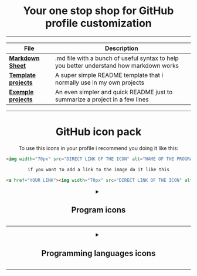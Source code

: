 <div align="center">

# Your one stop shop for GitHub profile customization
  
</div>

---

<div align="center">

File|Description
--|--
**[Markdown Sheet](https://github.com/mota494/READMESheet/blob/main/Markdown%20Sheet.md)**|.md file with a bunch of useful syntax to help you better understand how markdown works
**[Template projects](https://github.com/mota494/READMESheet/blob/main/Template_projects.md)**|A super simple README template that i normally use in my own projects
**[Exemple projects](https://github.com/mota494/READMESheet/blob/main/Exemple_projects.md)**|An even simpler and quick README just to summarize a project in a few lines

---

# GitHub icon pack

To use this icons in your profile i recommend you doing it like this:
```html
<img width="70px" src="DIRECT LINK OF THE ICON" alt="NAME OF THE PROGRAM/LANGUAGE">

if you want to add a link to the image do it like this

<a href="YOUR LINK"><img width="70px" src="DIRECT LINK OF THE ICON" alt="NAME OF THE PROGRAM/LANGUAGE"></a>
```
<details>
  <summary><h2>Program icons</h2></summary>
  
  Icon|Name|Direct Link
  --|--|--
  <img width="70px" src="https://i.imgur.com/JTYn7ap.png">| Microsoft Access black and white icon | `https://i.imgur.com/JTYn7ap.png` 
  <img width="70px" src="https://i.imgur.com/Hpeneka.png">| Microsoft Access default icon | `https://i.imgur.com/Hpeneka.png`
  <img width="70px" src="https://i.imgur.com/EPH4XUN.png">| Android Studio black and white icon | `https://i.imgur.com/EPH4XUN.png`
  <img width="70px" src="https://i.imgur.com/EZXnPiY.png">| Android Studio default icon | `https://i.imgur.com/EZXnPiY.png`
  <img width="70px" src="https://i.imgur.com/m51rn4j.png">| Adobe Illustrator black and white icon | `https://i.imgur.com/m51rn4j.png`
  <img width="70px" src="https://i.imgur.com/QGU1AQg.png">| Adobe Illustrator default icon | `https://i.imgur.com/QGU1AQg.png`
  <img width="70px" src="https://i.imgur.com/LcbUMVn.png">| Adobe Photoshop black and white icon | `https://i.imgur.com/LcbUMVn.png`
  <img width="70px" src="https://i.imgur.com/E6exww4.png">| Adobe Photoshop default icon | `https://i.imgur.com/E6exww4.png`
  <img width="70px" src="https://i.imgur.com/GbIY6FK.png">| Adobe Premiere black and white icon | `https://i.imgur.com/GbIY6FK.png`
  <img width="70px" src="https://i.imgur.com/7IzFfNZ.png">| Adobe Premiere black and white icon | `https://i.imgur.com/7IzFfNZ.png`
  <img width="70px" src="https://i.imgur.com/SXfZbdN.png">| Visual Studio Code black and white icon | `https://i.imgur.com/SXfZbdN.png`
  <img width="70px" src="https://i.imgur.com/yY111FZ.png">| Visual Studio Code default icon | `https://i.imgur.com/yY111FZ.png`
  <img width="70px" src="https://i.imgur.com/euoniog.png">| Unity Game Engine black and white icon | `https://i.imgur.com/euoniog.png`
  <img width="70px" src="https://i.imgur.com/ZWwWOY6.png">| Unity Game Engine default icon | `https://i.imgur.com/ZWwWOY6.png`
  <img width="70px" src="https://i.imgur.com/CoavbQ9.png">| Bizagi Modeler black and white icon | `https://i.imgur.com/CoavbQ9.png`
  <img width="70px" src="https://i.imgur.com/xjgnUTX.png">| Bizagi Modeler default icon | `https://i.imgur.com/xjgnUTX.png`
  <img width="70px" src="https://i.imgur.com/VPKugpi.png">| Sony Vegas Pro black and white icon | `https://i.imgur.com/VPKugpi.png`
  <img width="70px" src="https://i.imgur.com/XichCbP.png">| Sony Vegas Pro default icon | `https://i.imgur.com/XichCbP.png`
  <img width="70px" src="https://i.imgur.com/rrEA8Op.png">| Apache NetBeans black and white icon | `https://i.imgur.com/rrEA8Op.png`
  <img width="70px" src="https://i.imgur.com/kTFUfwF.png">| Apache NetBeans default icon | `https://i.imgur.com/kTFUfwF.png`
  <img width="70px" src="https://i.imgur.com/6W6Lr8n.png">| MySql Database black and white icon | `https://i.imgur.com/6W6Lr8n.png`
  <img width="70px" src="https://i.imgur.com/UOB6MW0.png">| MySql Database default icon | `https://i.imgur.com/UOB6MW0.png`
  <img width="70px" src="https://i.imgur.com/cA9WepO.png">| JetBrains C Lion black and white icon | `https://i.imgur.com/cA9WepO.png`
  <img width="70px" src="https://i.imgur.com/FEabgH9.png">| JetBrains C Lion default icon | `https://i.imgur.com/FEabgH9.png`
  <img width="70px" src="https://i.imgur.com/2HMpK2V.png">| NPM black and white icon | `https://i.imgur.com/2HMpK2V.png`
  <img width="70px" src="https://i.imgur.com/RbwcFiN.png">| NPM default icon | `https://i.imgur.com/RbwcFiN.png`
  <img width="70px" src="https://i.imgur.com/YWVPZWu.png">| JetBrains WebStorm black and white icon | `https://i.imgur.com/YWVPZWu.png`
  <img width="70px" src="https://i.imgur.com/Ephyrfp.png">| JetBrains WebStorm default icon | `https://i.imgur.com/Ephyrfp.png`
  <img width="70px" src="https://i.imgur.com/27hqK6l.png">| Amazon Web Services black and white icon | `https://i.imgur.com/27hqK6l.png`
  <img width="70px" src="https://i.imgur.com/mzdwxFx.png">| Amazon Web Services default icon | `https://i.imgur.com/mzdwxFx.png`
  <img width="70px" src="https://i.imgur.com/aisjvvy.png">| Git black and white icon | `https://i.imgur.com/aisjvvy.png`
  <img width="70px" src="https://i.imgur.com/m8rKYUZ.png">| Git default icon | `https://i.imgur.com/m8rKYUZ.png`
  <img width="70px" src="https://i.imgur.com/tuJWm36.png">| GitHub black and white icon | `https://i.imgur.com/tuJWm36.png`
  <img width="70px" src="https://i.imgur.com/t2ttPzu.png">| GitHub default icon | `https://i.imgur.com/t2ttPzu.png`
  <img width="70px" src="https://i.imgur.com/HvIhhz1.png">| Adobe After Effects black and white icon | `https://i.imgur.com/HvIhhz1.png`
  <img width="70px" src="https://i.imgur.com/S8Momz6.png">| Adobe After Effects default icon | `https://i.imgur.com/S8Momz6.png`
  <img width="70px" src="https://i.imgur.com/twNOx4d.png">| Microsoft Excel black and white icon | `https://i.imgur.com/twNOx4d.png`
  <img width="70px" src="https://i.imgur.com/rfwdUpx.png">| Microsoft Excel default icon | `https://i.imgur.com/rfwdUpx.png`
  <img width="70px" src="https://i.imgur.com/o5XvpaK.png">| Microsoft Word black and white icon | `https://i.imgur.com/o5XvpaK.png`
  <img width="70px" src="https://i.imgur.com/NErWFc1.png">| Microsoft Word default icon | `https://i.imgur.com/NErWFc1.png`
  <img width="70px" src="https://i.imgur.com/76oKTou.png">| Microsfot Power Point black and white icon | `https://i.imgur.com/76oKTou.png`
  <img width="70px" src="https://i.imgur.com/jW3EmL9.png">| Microsoft Power Point default icon | `https://i.imgur.com/jW3EmL9.png`
  <img width="70px" src="https://i.imgur.com/wRQdTRI.png">| Vi improved default icon | `https://i.imgur.com/wRQdTRI.png`
  <img width="70px" src="https://i.imgur.com/JfgNIeS.png">| Vi improved black and white icon | `https://i.imgur.com/JfgNIeS.png`
  <img width="70px" src="https://i.imgur.com/0SsueG5.png">| NeoVim black and white icon | `https://i.imgur.com/0SsueG5.png`
  <img width="70px" src="https://i.imgur.com/uxnJaQz.png">| NeoVim default icon | `https://i.imgur.com/uxnJaQz.png`
  <img width="70px" src="https://i.imgur.com/2REEObO.png">| Oracle PlSql black and white icon | `https://i.imgur.com/2REEObO.png`
  <img width="70px" src="https://i.imgur.com/ty9azno.png">| Oracle PlSql default icon | `https://i.imgur.com/ty9azno.png`
  <img width="70px" src="https://i.imgur.com/JBS7KlT.png">| Mongo DB black and white icon | `https://i.imgur.com/JBS7KlT.png`
  <img width="70px" src="https://i.imgur.com/KvEq2hG.png">| Mongo DB default icon | `https://i.imgur.com/KvEq2hG.png`
  <img width="70px" src="https://i.imgur.com/zTO916m.png">| Bash black and white icon | `https://i.imgur.com/zTO916m.png`
  <img width="70px" src="https://i.imgur.com/z9shluT.png">| Bash default icon | `https://i.imgur.com/z9shluT.png`
  <img width="70px" src="https://i.imgur.com/vxjIMbz.png">| Emacs black and white icon | `https://i.imgur.com/vxjIMbz.png`
  <img width="70px" src="https://i.imgur.com/SwX9QhU.png">| Emacs default icon | `https://i.imgur.com/SwX9QhU.png`
  <img width="70px" src="https://i.imgur.com/SOfbqNL.png">| Blender black and white icon | `https://i.imgur.com/SOfbqNL.png`
  <img width="70px" src="https://i.imgur.com/GnGNHKw.png">| Blender default icon | `https://i.imgur.com/GnGNHKw.png`
  <img width="70px" src="https://i.imgur.com/S3AJlUl.png">| Linux black and white icon | `https://i.imgur.com/S3AJlUl.png`
  <img width="70px" src="https://i.imgur.com/7DkX1WS.png">| Linux default icon | `https://i.imgur.com/7DkX1WS.png`
  <img width="70px" src="https://i.imgur.com/sadt1Lg.png">| Unreal Game Engine default Icon | `https://i.imgur.com/sadt1Lg.png`
  <img width="70px" src="https://i.imgur.com/G4bVBGA.png">| Unreal Game Engine black and white icon | `https://i.imgur.com/G4bVBGA.png`
<!--<img width="70px" src="">|  | `` -->
</details>

___
<details>
  <summary><h2>Programming languages icons</h2></summary>
  
  Icon|Name|Direct Link
  --|--|--
  <img width="70px" src="https://i.imgur.com/omMjgqK.png">| C Programming Language black and white icon | `https://i.imgur.com/omMjgqK.png`
  <img width="70px" src="https://i.imgur.com/2tkmLF2.png">| C Programming Language default icon | `https://i.imgur.com/2tkmLF2.png`
  <img width="70px" src="https://i.imgur.com/DE9Q7qt.png">| C++ black and white icon | `https://i.imgur.com/DE9Q7qt.png`
  <img width="70px" src="https://i.imgur.com/KAeqEoh.png">| C++ default icon | `https://i.imgur.com/KAeqEoh.png`
  <img width="70px" src="https://i.imgur.com/SiPWhTi.png">| Microsft C# black and white icon | `https://i.imgur.com/SiPWhTi.png`
  <img width="70px" src="https://i.imgur.com/t7Bm9Ln.png">| Microsoft C# default icon | `https://i.imgur.com/t7Bm9Ln.png`
  <img width="70px" src="https://i.imgur.com/cmR5HnC.png">| Java black and white icon | `https://i.imgur.com/cmR5HnC.png`
  <img width="70px" src="https://i.imgur.com/EV2mrFM.png">| Java default icon | `https://i.imgur.com/EV2mrFM.png`
  <img width="70px" src="https://i.imgur.com/gp6D6Cl.png">| JavaScript black and white icon | `https://i.imgur.com/gp6D6Cl.png`
  <img width="70px" src="https://i.imgur.com/eJU75IJ.png">| JavaScript default icon | `https://i.imgur.com/eJU75IJ.png`
  <img width="70px" src="https://i.imgur.com/8lXVSp6.png">| HTML5 black and white icon | `https://i.imgur.com/8lXVSp6.png`
  <img width="70px" src="https://i.imgur.com/wgik4Wp.png">| HTML5 default icon | `https://i.imgur.com/wgik4Wp.png`
  <img width="70px" src="https://i.imgur.com/ORYnEbV.png">| CSS3 black and white icon | `https://i.imgur.com/ORYnEbV.png`
  <img width="70px" src="https://i.imgur.com/IycOl6h.png">| CSS3 default icon | `https://i.imgur.com/IycOl6h.png`
  <img width="70px" src="https://i.imgur.com/OQ82njU.png">| php black and white icon | `https://i.imgur.com/OQ82njU.png`
  <img width="70px" src="https://i.imgur.com/5zvrsTa.png">| php default icon | `https://i.imgur.com/5zvrsTa.png`
  <img width="70px" src="https://i.imgur.com/1ALWRaC.png">| Rust black and white icon | `https://i.imgur.com/1ALWRaC.png`
  <img width="70px" src="https://i.imgur.com/1WU4Yo7.png">| Rust default icon | `https://i.imgur.com/1WU4Yo7.png`
  <img width="70px" src="https://i.imgur.com/gOdnQcL.png">| React framework black and white icon | `https://i.imgur.com/gOdnQcL.png`
  <img width="70px" src="https://i.imgur.com/PJyzFhr.png">| React framework default icon | `https://i.imgur.com/PJyzFhr.png`
  <img width="70px" height="70px" src="https://i.imgur.com/aPF1PkK.png">| Markdown black and white icon | `https://i.imgur.com/aPF1PkK.png`
  <img width="70px" height="70px" src="https://i.imgur.com/V8YzLDo.png">| Markdown default icon | `https://i.imgur.com/V8YzLDo.png`
  <img width="70px" height="70px" src="https://i.imgur.com/rSfNWJW.png">| Ruby black and white icon | `https://i.imgur.com/rSfNWJW.png`
  <img width="70px" height="70px" src="https://i.imgur.com/s0cWPQf.png">| Ruby default icon | `https://i.imgur.com/s0cWPQf.png`
  <img width="70px" height="70px" src="https://i.imgur.com/pjAuUKg.png">| Kotlin black and white icon | `https://i.imgur.com/pjAuUKg.png`
  <img width="70px" height="70px" src="https://i.imgur.com/gE4jfUG.png">| Kotlin default icon | `https://i.imgur.com/gE4jfUG.png`
  <img width="70px" height="70px" src="https://i.imgur.com/WwaHias.png">| Lua black and white icon | `https://i.imgur.com/WwaHias.png`
  <img width="70px" height="70px" src="https://i.imgur.com/4nIIvi9.png">| Lua defalut icon | `https://i.imgur.com/4nIIvi9.png`
  <img width="70px" height="70px" src="https://i.imgur.com/jhm1Ifc.png">| Python black and white icon | `https://i.imgur.com/jhm1Ifc.png`
  <img width="70px" height="70px" src="https://i.imgur.com/9YO4lPE.png">| Python default icon | `https://i.imgur.com/9YO4lPE.png`
  <!--<img width="70px" height="70px" src="">|  | `` -->
</details
</div>

---
